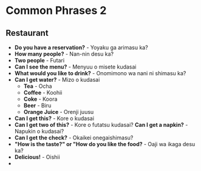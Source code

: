 # Common Phrases 2

## Restaurant
- **Do you have a reservation?** - Yoyaku ga arimasu ka?
- **How many people?** - Nan-nin desu ka?
- **Two people** - Futari
- **Can I see the menu?** - Menyuu o misete kudasai
- **What would you like to drink?** - Onomimono wa nani ni shimasu ka?
- **Can I get water?** - Mizo o kudasai
  - **Tea** - Ocha
  - **Coffee** - Koohii
  - **Coke** - Koora
  - **Beer** - Biru
  - **Orange Juice** - Orenji juusu
- **Can I get this?** - Kore o kudasai
- **Can I get two of this?** - Kore o futatsu kudasai?
  **Can I get a napkin?** - Napukin o kudasai?
- **Can I get the check?** - Okaikei onegaishimasu?
- **"How is the taste?" or "How do you like the food?** - Oaji wa ikaga desu ka?
- **Delicious!** - Oishii
- 

